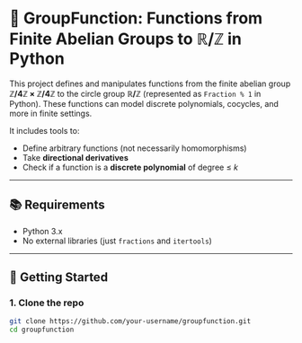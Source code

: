 # 🧮 GroupFunction: Functions from Finite Abelian Groups to ℝ/ℤ in Python

This project defines and manipulates functions from the finite abelian group **ℤ/4ℤ × ℤ/4ℤ** to the circle group **ℝ/ℤ** (represented as `Fraction % 1` in Python). These functions can model discrete polynomials, cocycles, and more in finite settings.

It includes tools to:
- Define arbitrary functions (not necessarily homomorphisms)
- Take **directional derivatives**
- Check if a function is a **discrete polynomial** of degree ≤ *k*

---

## 📚 Requirements

- Python 3.x
- No external libraries (just `fractions` and `itertools`)

---

## 🚀 Getting Started

### 1. Clone the repo
```bash
git clone https://github.com/your-username/groupfunction.git
cd groupfunction
